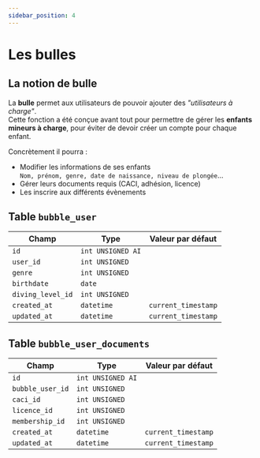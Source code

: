 ```yaml
---
sidebar_position: 4
---
```


# Les bulles

## La notion de bulle

La **bulle** permet aux utilisateurs de pouvoir ajouter des _"utilisateurs à charge"_.<br/>
Cette fonction a été conçue avant tout pour permettre de gérer les **enfants mineurs à charge**, pour éviter de devoir
créer un compte pour chaque enfant.

Concrètement il pourra :<br/>

- Modifier les informations de ses enfants<br/>
  `Nom, prénom, genre, date de naissance, niveau de plongée`...
- Gérer leurs documents requis (CACI, adhésion, licence)<br/>
- Les inscrire aux différents évènements

## Table `bubble_user`

| Champ             | Type              | Valeur par défaut   |
| ----------------- | ----------------- | ------------------- |
| `id`              | `int UNSIGNED AI` |                     |
| `user_id`         | `int UNSIGNED`    |                     |
| `genre`           | `int UNSIGNED`    |                     |
| `birthdate`       | `date`            |                     |
| `diving_level_id` | `int UNSIGNED`    |                     |
| `created_at`      | `datetime`        | `current_timestamp` |
| `updated_at`      | `datetime`        | `current_timestamp` |

## Table `bubble_user_documents`

| Champ            | Type              | Valeur par défaut   |
| ---------------- | ----------------- | ------------------- |
| `id`             | `int UNSIGNED AI` |                     |
| `bubble_user_id` | `int UNSIGNED`    |                     |
| `caci_id`        | `int UNSIGNED`    |                     |
| `licence_id`     | `int UNSIGNED`    |                     |
| `membership_id`  | `int UNSIGNED`    |                     |
| `created_at`     | `datetime`        | `current_timestamp` |
| `updated_at`     | `datetime`        | `current_timestamp` |